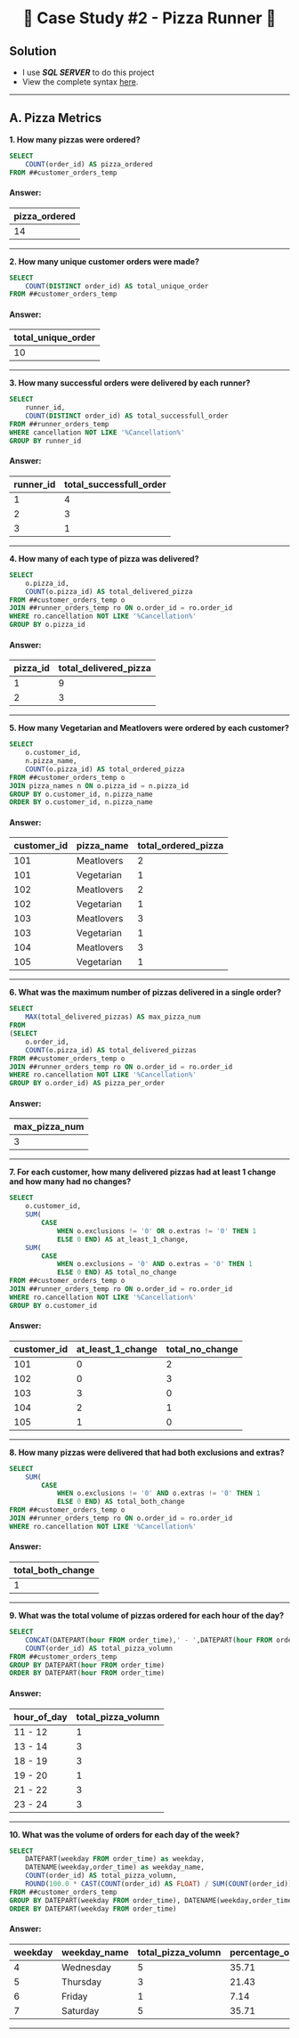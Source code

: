 # <p align="center" style="margin-top: 0px;">🍕 Case Study #2 - Pizza Runner 🍕


## Solution

- I use ***SQL SERVER*** to do this project
- View the complete syntax [here]().

***

## A. Pizza Metrics

**1. How many pizzas were ordered?**

````sql
SELECT 
	COUNT(order_id) AS pizza_ordered
FROM ##customer_orders_temp
````

#### Answer:

| **pizza_ordered** |
|-------------------|
| 14                |


***





**2. How many unique customer orders were made?**


````sql
SELECT
	COUNT(DISTINCT order_id) AS total_unique_order
FROM ##customer_orders_temp
````

#### Answer:

| **total_unique_order** |
|------------------------|
| 10                     |



***




**3. How many successful orders were delivered by each runner?**


````sql
SELECT
	runner_id,
	COUNT(DISTINCT order_id) AS total_successfull_order
FROM ##runner_orders_temp
WHERE cancellation NOT LIKE '%Cancellation%'
GROUP BY runner_id
````

#### Answer:

| **runner_id** | **total_successfull_order** |
|---------------|-----------------------------|
| 1             | 4                           |
| 2             | 3                           |
| 3             | 1                           |



***




**4. How many of each type of pizza was delivered?**


````sql
SELECT 
	o.pizza_id,
	COUNT(o.pizza_id) AS total_delivered_pizza
FROM ##customer_orders_temp o
JOIN ##runner_orders_temp ro ON o.order_id = ro.order_id
WHERE ro.cancellation NOT LIKE '%Cancellation%'
GROUP BY o.pizza_id
````

#### Answer:

| **pizza_id** | **total_delivered_pizza** |
|--------------|---------------------------|
| 1            | 9                         |
| 2            | 3                         |



***

**5. How many Vegetarian and Meatlovers were ordered by each customer?**



````sql
SELECT 
	o.customer_id,
	n.pizza_name,
	COUNT(o.pizza_id) AS total_ordered_pizza
FROM ##customer_orders_temp o
JOIN pizza_names n ON o.pizza_id = n.pizza_id
GROUP BY o.customer_id, n.pizza_name
ORDER BY o.customer_id, n.pizza_name
````

#### Answer:

| **customer_id** | **pizza_name** | **total_ordered_pizza** |
|-----------------|----------------|-------------------------|
| 101             | Meatlovers     | 2                       |
| 101             | Vegetarian     | 1                       |
| 102             | Meatlovers     | 2                       |
| 102             | Vegetarian     | 1                       |
| 103             | Meatlovers     | 3                       |
| 103             | Vegetarian     | 1                       |
| 104             | Meatlovers     | 3                       |
| 105             | Vegetarian     | 1                       |



***









**6. What was the maximum number of pizzas delivered in a single order?**



````sql
SELECT
	MAX(total_delivered_pizzas) AS max_pizza_num
FROM
(SELECT 
	o.order_id,
	COUNT(o.pizza_id) AS total_delivered_pizzas
FROM ##customer_orders_temp o
JOIN ##runner_orders_temp ro ON o.order_id = ro.order_id
WHERE ro.cancellation NOT LIKE '%Cancellation%'
GROUP BY o.order_id) AS pizza_per_order
````

#### Answer:

| **max_pizza_num** |
|-------------------|
| 3                 |



***









**7. For each customer, how many delivered pizzas had at least 1 change and how many had no changes?**


````sql
SELECT
	o.customer_id,
	SUM(
		CASE 
			WHEN o.exclusions != '0' OR o.extras != '0' THEN 1
			ELSE 0 END) AS at_least_1_change,
	SUM(
		CASE 
			WHEN o.exclusions = '0' AND o.extras = '0' THEN 1
			ELSE 0 END) AS total_no_change
FROM ##customer_orders_temp o
JOIN ##runner_orders_temp ro ON o.order_id = ro.order_id
WHERE ro.cancellation NOT LIKE '%Cancellation%'
GROUP BY o.customer_id
````

#### Answer:

| **customer_id** | **at_least_1_change** | **total_no_change** |
|-----------------|-----------------------|---------------------|
| 101             | 0                     | 2                   |
| 102             | 0                     | 3                   |
| 103             | 3                     | 0                   |
| 104             | 2                     | 1                   |
| 105             | 1                     | 0                   |



***








**8. How many pizzas were delivered that had both exclusions and extras?**


````sql
SELECT
	SUM(
		CASE 
			WHEN o.exclusions != '0' AND o.extras != '0' THEN 1
			ELSE 0 END) AS total_both_change
FROM ##customer_orders_temp o
JOIN ##runner_orders_temp ro ON o.order_id = ro.order_id
WHERE ro.cancellation NOT LIKE '%Cancellation%'
````

#### Answer:

| **total_both_change** |
|-----------------------|
| 1                     |


***










**9. What was the total volume of pizzas ordered for each hour of the day?**



````sql
SELECT 
	CONCAT(DATEPART(hour FROM order_time),' - ',DATEPART(hour FROM order_time) + 1) AS hour_of_day,
	COUNT(order_id) AS total_pizza_volumn
FROM ##customer_orders_temp
GROUP BY DATEPART(hour FROM order_time)
ORDER BY DATEPART(hour FROM order_time)
````

#### Answer:

| **hour_of_day** | **total_pizza_volumn** |
|-----------------|------------------------|
| 11 - 12         | 1                      |
| 13 - 14         | 3                      |
| 18 - 19         | 3                      |
| 19 - 20         | 1                      |
| 21 - 22         | 3                      |
| 23 - 24         | 3                      |


***









**10. What was the volume of orders for each day of the week?**



````sql
SELECT 
	DATEPART(weekday FROM order_time) as weekday,
	DATENAME(weekday,order_time) as weekday_name,
	COUNT(order_id) AS total_pizza_volumn,
	ROUND(100.0 * CAST(COUNT(order_id) AS FLOAT) / SUM(COUNT(order_id)) OVER(),2) AS percentage_ordered_pizza
FROM ##customer_orders_temp
GROUP BY DATEPART(weekday FROM order_time), DATENAME(weekday,order_time)
ORDER BY DATEPART(weekday FROM order_time)
````

#### Answer:

| **weekday** | **weekday_name** | **total_pizza_volumn** | **percentage_ordered_pizza** |
|-------------|------------------|------------------------|------------------------------|
| 4           | Wednesday        | 5                      | 35.71                        |
| 5           | Thursday         | 3                      | 21.43                        |
| 6           | Friday           | 1                      | 7.14                         |
| 7           | Saturday         | 5                      | 35.71                        |


***